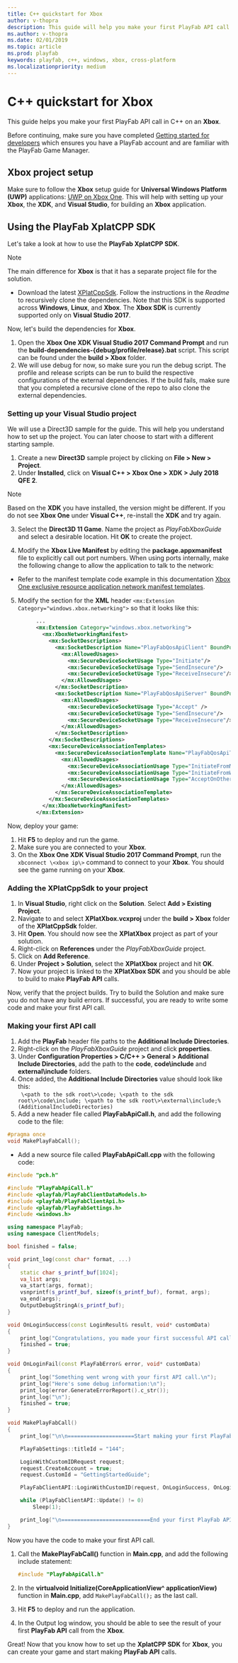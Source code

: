```yaml
---
title: C++ quickstart for Xbox
author: v-thopra
description: This guide will help you make your first PlayFab API call in C++ on an Xbox.
ms.author: v-thopra
ms.date: 02/01/2019
ms.topic: article
ms.prod: playfab
keywords: playfab, c++, windows, xbox, cross-platform
ms.localizationpriority: medium
---
```


# C++ quickstart for Xbox

This guide helps you make your first PlayFab API call in C++ on an **Xbox**.

Before continuing, make sure you have completed [Getting started for developers](../../personas/developer.md) which ensures you have a PlayFab account and are familiar with the PlayFab Game Manager.

## Xbox project setup

Make sure to follow the **Xbox** setup guide for **Universal Windows Platform (UWP)** applications: [UWP on Xbox One](https://docs.microsoft.com/en-us/windows/uwp/xbox-apps). This will help with setting up your **Xbox**, the **XDK**, and **Visual Studio**, for building an **Xbox** application.

## Using the PlayFab XplatCPP SDK

Let's take a look at how to use the **PlayFab XplatCPP SDK**.

> [!NOTE]
> The main difference for **Xbox** is that it has a separate project file for the solution.

- Download the latest [XPlatCppSdk](https://github.com/PlayFab/XPlatCppSdk). Follow the instructions in the *Readme* to recursively clone the dependencies. Note that this SDK is supported across **Windows**, **Linux**, and **Xbox**. The **Xbox SDK** is currently supported only on **Visual Studio 2017**.

Now, let's build the dependencies for **Xbox**.

1. Open the **Xbox One XDK Visual Studio 2017 Command Prompt** and run the **build-dependencies-{debug/profile/release}.bat** script. This script can be found under the **build \> Xbox** folder.
2. We will use debug for now, so make sure you run the debug script. The profile and release scripts can be run to build the respective configurations of the external dependencies. If the build fails, make sure that you completed a recursive clone of the repo to also clone the external dependencies.

### Setting up your Visual Studio project

We will use a Direct3D sample for the guide. This will help you understand how to set up the project. You can later choose to start with a different starting sample.

1. Create a new **Direct3D** sample project by clicking on **File \> New \> Project**.
2. Under **Installed**, click on **Visual C++ \> Xbox One \> XDK \> July 2018 QFE 2**.
  
> [!NOTE]
> Based on the **XDK** you have installed, the version might be different. If you do not see **Xbox One** under **Visual C++**, re-install the **XDK** and try again.

3. Select the **Direct3D 11 Game**. Name the project as *PlayFabXboxGuide* and select a desirable location. Hit **OK** to create the project.

4. Modify the **Xbox Live Manifest** by editing the **package.appxmanifest** file to explicitly call out port numbers. When using ports internally, make the following change to allow the application to talk to the network:

- Refer to the manifest template code example in this documentation [Xbox One exclusive resource application network manifest templates](https://docs.microsoft.com/en-us/windows/uwp/xbox-live/multiplayer/xbox-integrated-multiplayer/xim-manifest#xbox-one-exclusive-resource-application-network-manifest-templates).

5. Modify the section for the **XML** header `<mx:Extension Category="windows.xbox.networking">` so that it looks like this:

```xml
         ...
         <mx:Extension Category="windows.xbox.networking">
           <mx:XboxNetworkingManifest>
             <mx:SocketDescriptions>
               <mx:SocketDescription Name="PlayFabQosApiClient" BoundPort="0" SecureIpProtocol="Udp">
                 <mx:AllowedUsages>
                   <mx:SecureDeviceSocketUsage Type="Initiate"/>
                   <mx:SecureDeviceSocketUsage Type="SendInsecure"/>
                   <mx:SecureDeviceSocketUsage Type="ReceiveInsecure"/>
                 </mx:AllowedUsages>
               </mx:SocketDescription>
               <mx:SocketDescription Name="PlayFabQosApiServer" BoundPort="3075" SecureIpProtocol="Udp">
                 <mx:AllowedUsages>
                   <mx:SecureDeviceSocketUsage Type="Accept" />
                   <mx:SecureDeviceSocketUsage Type="SendInsecure"/>
                   <mx:SecureDeviceSocketUsage Type="ReceiveInsecure"/>
                 </mx:AllowedUsages>
               </mx:SocketDescription>
             </mx:SocketDescriptions>
             <mx:SecureDeviceAssociationTemplates>
               <mx:SecureDeviceAssociationTemplate Name="PlayFabQosApiTraffic" InitiatorSocketDescription="PlayFabQosApiClient" AcceptorSocketDescription="PlayFabQosApiServer" MultiplayerSessionRequirement="None">
                 <mx:AllowedUsages>
                   <mx:SecureDeviceAssociationUsage Type="InitiateFromMicrosoftConsole" />
                   <mx:SecureDeviceAssociationUsage Type="InitiateFromWindowsDesktop" />
                   <mx:SecureDeviceAssociationUsage Type="AcceptOnOtherDevice" />
                 </mx:AllowedUsages>
               </mx:SecureDeviceAssociationTemplate>
             </mx:SecureDeviceAssociationTemplates>
           </mx:XboxNetworkingManifest>
         </mx:Extension>
```

Now, deploy your game:
1. Hit **F5** to deploy and run the game. 
2. Make sure you are connected to your **Xbox**. 
3. On the **Xbox One XDK Visual Studio 2017 Command Prompt**, run the `xbconnect \<xbox ip\>` command to connect to your **Xbox**. You should see the game running on your **Xbox**.

### Adding the XPlatCppSdk to your project

1. In **Visual Studio**, right click on the **Solution**. Select **Add \> Existing Project**. 
2. Navigate to and select **XPlatXbox.vcxproj** under the **build \> Xbox** folder of the **XPlatCppSdk** folder.
3. Hit **Open**. You should now see the **XPlatXbox** project as part of your solution.
4. Right-click on **References** under the *PlayFabXboxGuide* project. 
5. Click on **Add Reference**. 
6. Under **Project \> Solution**, select the **XPlatXbox** project and hit **OK**. 
7. Now your project is linked to the **XPlatXbox SDK** and you should be able to build to make **PlayFab API** calls.

Now, verify that the project builds. Try to build the Solution and make sure you do not have any build errors. If successful, you are ready to write some code and make your first API call.

### Making your first API call

1. Add the **PlayFab** header file paths to the **Additional Include Directories**. 
2. Right-click on the *PlayFabXboxGuide* project and click **properties**. 
3. Under **Configuration Properties \> C/C++ \> General \> Additional Include Directories**, add the path to the **code**, **code\include** and **external\include** folders. 
4. Once added, the **Additional Include Directories** value should look like this:  
    ` \<path to the sdk root\>\code; \<path to the sdk root\>\code\include; \<path to the sdk root\>\external\include;%(AdditionalIncludeDirectories)`
5. Add a new header file called **PlayFabApiCall.h**, and add the following code to the file:

```cpp
#pragma once
void MakePlayFabCall();
```

- Add a new source file called **PlayFabApiCall.cpp** with the following code:

```cpp
#include "pch.h"

#include "PlayFabApiCall.h"
#include <playfab/PlayFabClientDataModels.h>
#include <playfab/PlayFabClientApi.h>
#include <playfab/PlayFabSettings.h>
#include <windows.h>

using namespace PlayFab;
using namespace ClientModels;

bool finished = false;

void print_log(const char* format, ...)
{
    static char s_printf_buf[1024];
    va_list args;
    va_start(args, format);
    vsnprintf(s_printf_buf, sizeof(s_printf_buf), format, args);
    va_end(args);
    OutputDebugStringA(s_printf_buf);
}

void OnLoginSuccess(const LoginResult& result, void* customData)
{
    print_log("Congratulations, you made your first successful API call!\n");
    finished = true;
}

void OnLoginFail(const PlayFabError& error, void* customData)
{
    print_log("Something went wrong with your first API call.\n");
    print_log("Here's some debug information:\n");
    print_log(error.GenerateErrorReport().c_str());
    print_log("\n");
    finished = true;
}

void MakePlayFabCall()
{
    print_log("\n\n=====================Start making your first PlayFab API call========================\n\n");

    PlayFabSettings::titleId = "144";

    LoginWithCustomIDRequest request;
    request.CreateAccount = true;
    request.CustomId = "GettingStartedGuide";

    PlayFabClientAPI::LoginWithCustomID(request, OnLoginSuccess, OnLoginFail);

    while (PlayFabClientAPI::Update() != 0)
        Sleep(1);

    print_log("\n============================End your first PlayFab API call==========================\n\n");
}
```

Now you have the code to make your first API call.

1. Call the **MakePlayFabCall()** function in **Main.cpp**, and add the following include statement:

    ```cpp
    #include "PlayFabApiCall.h"
    ```

2. In the **virtualvoid Initialize(CoreApplicationView^ applicationView)** function in **Main.cpp**, add `MakePlayFabCall();` as the last call.
3. Hit **F5** to deploy and run the application. 
4. In the Output log window, you should be able to see the result of your first **PlayFab API** call from the **Xbox**.

Great! Now that you know how to set up the **XplatCPP SDK** for **Xbox**, you can create your game and start making **PlayFab API** calls.